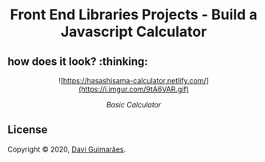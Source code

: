 <h1 align="center">
Front End Libraries Projects - Build a Javascript Calculator
</h1>

<h2>
how does it look? :thinking:
</h2>

<div align="center">

![https://hasashisama-calculator.netlify.com/](https://i.imgur.com/9tA6VAR.gif)

*Basic Calculator*

</div>

<h2>
License
</h2>

Copyright © 2020, [Davi Guimarães](https://github.com/davigl).
